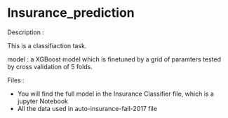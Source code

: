 # Insurance_prediction

Description : 

This is a classifiaction task.

model : a XGBoost model which is finetuned by a grid of paramters tested by cross validation of 5 folds.

Files : 

- You will find the full model in the Insurance Classifier file, which is a jupyter Notebook
- All the data used in auto-insurance-fall-2017 file
